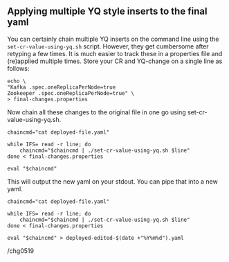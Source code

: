 ## Applying multiple YQ style inserts to the final yaml

You can certainly chain multiple YQ inserts on the command line using the `set-cr-value-using-yq.sh` script. 
However, they get cumbersome after retyping a few times. It is much easier to track these in a properties 
file and (re)applied multiple times. Store your CR and YQ-change on a single line as follows:
```
echo \
"Kafka .spec.oneReplicaPerNode=true
Zookeeper .spec.oneReplicaPerNode=true" \
> final-changes.properties

```

Now chain all these changes to the original file in one go using set-cr-value-using-yq.sh.

```
chaincmd="cat deployed-file.yaml"

while IFS= read -r line; do
    chaincmd="$chaincmd | ./set-cr-value-using-yq.sh $line"
done < final-changes.properties

eval "$chaincmd"

```

This will output the new yaml on your stdout.
You can pipe that into a new yaml.

```
chaincmd="cat deployed-file.yaml"

while IFS= read -r line; do
    chaincmd="$chaincmd | ./set-cr-value-using-yq.sh $line"
done < final-changes.properties

eval "$chaincmd" > deployed-edited-$(date +"%Y%m%d").yaml

```

/chg0519

